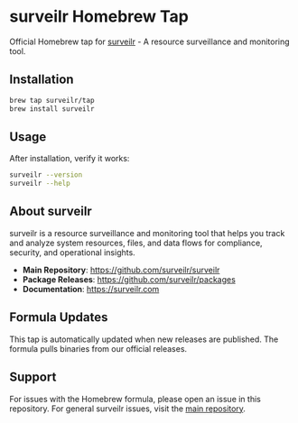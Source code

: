 # surveilr Homebrew Tap

Official Homebrew tap for [surveilr](https://github.com/surveilr/surveilr) - A resource surveillance and monitoring tool.

## Installation

```bash
brew tap surveilr/tap
brew install surveilr
```

## Usage

After installation, verify it works:
```bash
surveilr --version
surveilr --help
```

## About surveilr

surveilr is a resource surveillance and monitoring tool that helps you track and analyze system resources, files, and data flows for compliance, security, and operational insights.

- **Main Repository**: https://github.com/surveilr/surveilr
- **Package Releases**: https://github.com/surveilr/packages
- **Documentation**: https://surveilr.com

## Formula Updates

This tap is automatically updated when new releases are published. The formula pulls binaries from our official releases.

## Support

For issues with the Homebrew formula, please open an issue in this repository.
For general surveilr issues, visit the [main repository](https://github.com/surveilr/surveilr/issues).